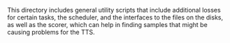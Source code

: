 This directory includes general utility scripts that include additional losses for certain tasks, the scheduler, and the interfaces to the files on the disks, as well as the scorer, which can help in finding samples that might be causing problems for the TTS.